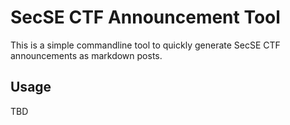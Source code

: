 # SecSE CTF Announcement Tool

This is a simple commandline tool to quickly generate SecSE CTF announcements as markdown posts.

## Usage

TBD
